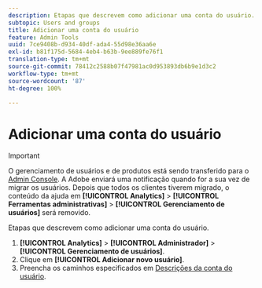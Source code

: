 ```yaml
---
description: Etapas que descrevem como adicionar uma conta do usuário.
subtopic: Users and groups
title: Adicionar uma conta do usuário
feature: Admin Tools
uuid: 7ce9408b-d934-40df-ada4-55d98e36aa6e
exl-id: b81f175d-5684-4eb4-b63b-9ee889fe76f1
translation-type: tm+mt
source-git-commit: 78412c2588b07f47981ac0d953893db6b9e1d3c2
workflow-type: tm+mt
source-wordcount: '87'
ht-degree: 100%

---
```


# Adicionar uma conta do usuário

>[!IMPORTANT]
>
>O gerenciamento de usuários e de produtos está sendo transferido para o [Admin Console](https://helpx.adobe.com/br/enterprise/using/admin-console.html). A Adobe enviará uma notificação quando for a sua vez de migrar os usuários. Depois que todos os clientes tiverem migrado, o conteúdo da ajuda em **[!UICONTROL Analytics]** > **[!UICONTROL Ferramentas administrativas]** > **[!UICONTROL Gerenciamento de usuários]** será removido.

Etapas que descrevem como adicionar uma conta do usuário.

1. **[!UICONTROL Analytics]** > **[!UICONTROL Administrador]** > **[!UICONTROL Gerenciamento de usuários]**.
1. Clique em **[!UICONTROL Adicionar novo usuário]**.
1. Preencha os caminhos especificados em [Descrições da conta do usuário](/help/admin/user-management2/c-user-management/users.md#section_14A7E169514A42A88E06387CC7C2E9AD).
